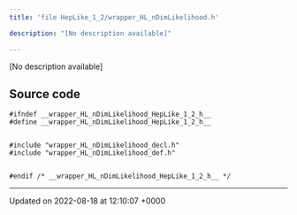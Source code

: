 ```yaml
---
title: 'file HepLike_1_2/wrapper_HL_nDimLikelihood.h'

description: "[No description available]"

---
```







[No description available]




## Source code

```
#ifndef __wrapper_HL_nDimLikelihood_HepLike_1_2_h__
#define __wrapper_HL_nDimLikelihood_HepLike_1_2_h__


#include "wrapper_HL_nDimLikelihood_decl.h"
#include "wrapper_HL_nDimLikelihood_def.h"


#endif /* __wrapper_HL_nDimLikelihood_HepLike_1_2_h__ */
```


-------------------------------

Updated on 2022-08-18 at 12:10:07 +0000
